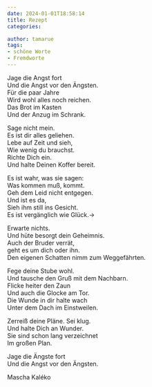 ```yaml
---
date: 2024-01-01T18:58:14
title: Rezept
categories: 

author: tamarue
tags: 
- schöne Worte 
- Fremdworte 
---
```



Jage die Angst fort  
Und die Angst vor den Ängsten.  
Für die paar Jahre  
Wird wohl alles noch reichen.  
Das Brot im Kasten  
Und der Anzug im Schrank.  

Sage nicht mein.  
Es ist dir alles geliehen.  
Lebe auf Zeit und sieh,  
Wie wenig du brauchst.  
Richte Dich ein.  
Und halte Deinen Koffer bereit.  

Es ist wahr, was sie sagen:  
Was kommen muß, kommt.  
Geh dem Leid nicht entgegen.  
Und ist es da,  
Sieh ihm still ins Gesicht.  
Es ist vergänglich wie Glück.→ <!--more-->  

Erwarte nichts.  
Und hüte besorgt dein Geheimnis.  
Auch der Bruder verrät,  
geht es um dich oder ihn.  
Den eigenen Schatten nimm zum Weggefährten.  

Fege deine Stube wohl.  
Und tausche den Gruß mit dem Nachbarn.  
Flicke heiter den Zaun  
Und auch die Glocke am Tor.  
Die Wunde in dir halte wach  
Unter dem Dach im Einstweilen.  

Zerreiß deine Pläne. Sei klug.  
Und halte Dich an Wunder.  
Sie sind schon lang verzeichnet  
Im großen Plan.  

Jage die Ängste fort  
Und die Angst vor den Ängsten.  

Mascha Kaléko